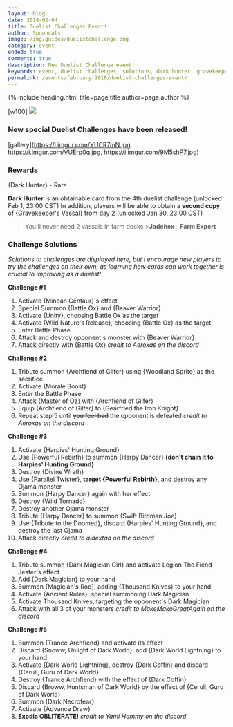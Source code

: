 ```yaml
---
layout: blog
date: 2018-02-04
title: Duelist Challenges Event!
author: Spooncats
image: /img/guides/duelistchallenge.png
category: event
ended: true
comments: true
description: New Duelist Challenge event!
keywords: event, duelist challenges, solutions, dark hunter, gravekeeper's vassal
permalink: /events/february-2018/duelist-challenges-event/
---
```


{% include heading.html title=page.title author=page.author %}

[w100]
![](https://i.imgur.com/4iOBasT.jpg)

### New special Duelist Challenges have been released!
[gallery](https://i.imgur.com/YUCR7mN.jpg, https://i.imgur.com/VUErp0q.jpg, https://i.imgur.com/9M5shP7.jpg)

### Rewards

{Dark Hunter}  - Rare

**Dark Hunter** is an obtainable card from the 4th duelist challenge (unlocked Feb 1, 23:00 CST)
In addition, players will be able to obtain a **second copy** of {Gravekeeper's Vassal} from day 2 (unlocked Jan 30, 23:00 CST)
>You'll never need 2 vassals in farm decks
	>**Jadehex - Farm Expert**

### Challenge Solutions
*Solutions to challenges are displayed here, but I encourage new players to try the challenges on their own, as learning how cards can work together is crucial to improving as a duelist!.*

**Challenge #1**
1. Activate {Minoan Centaur}'s effect
2. Special Summon {Battle Ox} and {Beaver Warrior}
3. Activate {Unity}, choosing Battle Ox as the target
4. Activate {Wild Nature's Release}, choosing {Battle Ox} as the target
5. Enter Battle Phase
6. Attack and destroy opponent's monster with {Beaver Warrior}
7. Attack directly with {Battle Ox}
*credit to Aeroxas on the discord*

**Challenge #2**
1. Tribute summon {Archfiend of Gilfer} using {Woodland Sprite} as the sacrifice
2. Activate {Morale Boost}
3. Enter the Battle Phase
4. Attack {Master of Oz} with {Archfiend of Gilfer}
5. Equip {Archfiend of Gilfer} to {Gearfried the Iron Knight}
6. Repeat step 5 until ~~you feel bad~~ the opponent is defeated
*credit to Aeroxas on the discord* 

**Challenge #3**
1. Activate {Harpies' Hunting Ground}
2. Use {Powerful Rebirth} to summon {Harpy Dancer} **(don't chain it to Harpies' Hunting Ground)**
3. Destroy {Divine Wrath}
4. Use {Parallel Twister}, **target {Powerful Rebirth}**, and destroy any Ojama monster
5. Summon {Harpy Dancer} again with her effect
6. Destroy {Wild Tornado}
7. Destroy another Ojama monster
8. Tribute {Harpy Dancer} to summon {Swift Birdman Joe}
9. Use {Tribute to the Doomed}, discard {Harpies' Hunting Ground}, and destroy the last Ojama
10. Attack directly
*credit to aldextad on the discord*

**Challenge #4**
 1. Tribute summon {Dark Magician Girl} and activate Legion The Fiend Jester's effect
2. Add {Dark Magician} to your hand
3. Summon {Magician's Rod}, adding {Thousand Knives} to your hand
4. Activate {Ancient Rules}, special summoning Dark Magician
5. Activate Thousand Knives, targeting the opponent's Dark Magician
6. Attack with all 3 of your monsters
*credit to MakeMakoGreatAgain on the discord*

**Challenge #5**

1. Summon {Trance Archfiend} and activate its effect
2. Discard {Snoww, Unlight of Dark World}, add {Dark World Lightning} to your hand
3. Activate {Dark World Lightning}, destroy {Dark Coffin} and discard {Ceruli, Guru of Dark World}
4. Destroy {Trance Archfiend} with the effect of {Dark Coffin}
5. Discard {Broww, Huntsman of Dark World} by the effect of {Ceruli, Guru of Dark World}
6. Summon {Dark Necrofear}
7. Activate {Advance Draw}
8. **Exodia OBLITERATE!**
*credit to Yami Hammy on the discord*
